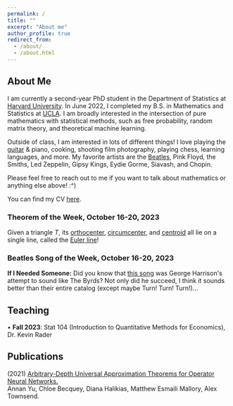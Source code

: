 ```yaml
---
permalink: /
title: ""
excerpt: "About me"
author_profile: true
redirect_from: 
  - /about/
  - /about.html
---
```

## About Me

I am currently a second-year PhD student in the Department of Statistics at [Harvard University](https://statistics.fas.harvard.edu/). In June 2022, I completed my B.S. in Mathematics and Statistics at [UCLA](https://ww3.math.ucla.edu/). I am broadly interested in the intersection of pure mathematics with statistical methods, such as free probability, random matrix theory, and theoretical machine learning.

Outside of class, I am interested in lots of different things! I love playing the [guitar](https://mattesmaili.github.io/files/guitar.png) & piano, cooking, shooting film photography, playing chess, learning languages, and more. My favorite artists are the [Beatles](https://open.spotify.com/playlist/07ZKf7841juhmGlI6LMfBd?si=4511ac89f1d14618), Pink Floyd, the Smiths, Led Zeppelin, Gipsy Kings, Eydie Gorme, Siavash, and Chopin.

Please feel free to reach out to me if you want to talk about mathematics or anything else above! :^)

You can find my CV [here](https://mattesmaili.github.io/files/new_resume.pdf).

### Theorem of the Week, October 16-20, 2023

Given a triangle $T$, its [orthocenter](https://en.wikipedia.org/wiki/Altitude_(triangle)#Orthocenter), [circumcenter](https://en.wikipedia.org/wiki/Circumcircle#Circumcenter_coordinates), and [centroid](https://en.wikipedia.org/wiki/Centroid) all lie on a single line, called the [Euler line](https://en.wikipedia.org/wiki/Euler_line)!

### Beatles Song of the Week, October 16-20, 2023

**If I Needed Someone:** Did you know that [this song](https://open.spotify.com/track/7C6hdDIz90Uf5YmdZnYbJJ?si=456d3dd2546544d2) was George Harrison's attempt to sound like The Byrds? Not only did he succeed, I think it sounds better than their entire catalog (except maybe Turn! Turn! Turn!)...

## Teaching

• **Fall 2023**: Stat 104 (Introduction to Quantitative Methods for Economics), Dr. Kevin Rader

## Publications

(2021) [Arbitrary-Depth Universal Approximation Theorems for Operator Neural Networks.](https://arxiv.org/abs/2109.11354)  
Annan Yu, Chloe Becquey, Diana Halikias, Matthew Esmaili Mallory, Alex Townsend.

